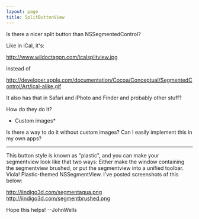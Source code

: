 ```yaml
---
layout: page
title: SplitButtonView
---
```


Is there a nicer split button than NSSegmentedControl?

Like in iCal, it's:

http://www.wildoctagon.com/icalsplitview.jpg

instead of

http://developer.apple.com/documentation/Cocoa/Conceptual/SegmentedControl/Art/ical-alike.gif


It also has that in Safari and iPhoto and Finder and probably other stuff?

How do they do it?

* Custom images*



Is there a way to do it without custom images? Can I easily implement this in my own apps?

----

This button style is known as "plastic", and you can make your segmentview look like that two ways: Either make the window containing the segmentview brushed, or put the segmentview into a unified toolbar. Viola! Plastic-themed NSSegmentView. I've posted screenshots of this below:

http://iindigo3d.com/segmentaqua.png
http://iindigo3d.com/segmentbrushed.png

Hope this helps! --JohnWells

